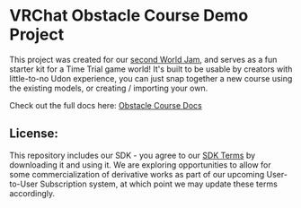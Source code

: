 # VRChat Obstacle Course Demo Project

This project was created for our [second World Jam](https://itch.io/jam/vrchat-obstacle-jam), and serves as a fun starter kit for a Time Trial game world!
It's built to be usable by creators with little-to-no Udon experience, you can just snap together a new course using the existing models, or creating / importing your own.

Check out the full docs here: [Obstacle Course Docs](https://docs.vrchat.com/docs/obstacle-course)

## License:
This repository includes our SDK - you agree to our [SDK Terms](https://hello.vrchat.com/legal/sdk) by downloading it and using it.
We are exploring opportunities to allow for some commercialization of derivative works as part of our upcoming User-to-User Subscription system, at which point we may update these terms accordingly.
